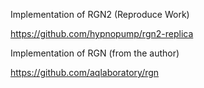 Implementation of RGN2 (Reproduce Work)

https://github.com/hypnopump/rgn2-replica

Implementation of RGN (from the author)

https://github.com/aqlaboratory/rgn